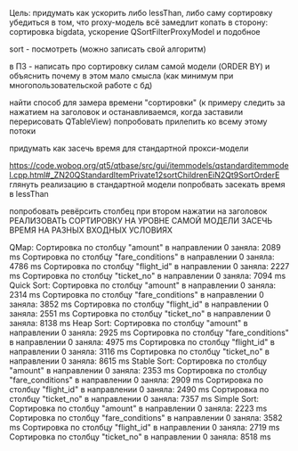 Цель:   придумать как ускорить либо lessThan, либо саму сортировку
	убедиться в том, что proxy-модель всё замедлит
	копать в сторону: сортировка bigdata, ускорение QSortFilterProxyModel и подобное


sort - посмотреть (можно записать свой алгоритм)

в ПЗ - написать про сортировку силам самой модели (ORDER BY) и объяснить почему в этом мало смысла (как минимум при многопользовательской работе с бд)


найти способ для замера времени "сортировки" (к примеру следить за нажатием на заголовок и останавливаемся, когда заставили перерисовать QTableView)
попробовать прилепить ко всему этому потоки

придумать как засечь время для стандартной прокси-модели


https://code.woboq.org/qt5/qtbase/src/gui/itemmodels/qstandarditemmodel.cpp.html#_ZN20QStandardItemPrivate12sortChildrenEiN2Qt9SortOrderE глянуть реализацию
в стандартной модели попробвать засекать время в lessThan


попробовать ревёрсить столбец при втором нажатии на заголовок
РЕАЛИЗОВАТЬ СОРТИРОВКУ НА УРОВНЕ САМОЙ МОДЕЛИ
ЗАСЕЧЬ ВРЕМЯ НА РАЗНЫХ ВХОДНЫХ УСЛОВИЯХ


QMap:
	Сортировка по столбцу "amount" в направлении 0 заняла:  2089 ms
	Сортировка по столбцу "fare_conditions" в направлении 0 заняла:  4786 ms
	Сортировка по столбцу "flight_id" в направлении 0 заняла:  2227 ms
	Сортировка по столбцу "ticket_no" в направлении 0 заняла:  7094 ms
Quick Sort:
	Сортировка по столбцу "amount" в направлении 0 заняла:  2314 ms
	Сортировка по столбцу "fare_conditions" в направлении 0 заняла:  3852 ms
	Сортировка по столбцу "flight_id" в направлении 0 заняла:  2551 ms
	Сортировка по столбцу "ticket_no" в направлении 0 заняла:  8138 ms
Heap Sort:
	Сортировка по столбцу "amount" в направлении 0 заняла:  2925 ms
	Сортировка по столбцу "fare_conditions" в направлении 0 заняла:  4975 ms
	Сортировка по столбцу "flight_id" в направлении 0 заняла:  3116 ms
	Сортировка по столбцу "ticket_no" в направлении 0 заняла:  8615 ms
Stable Sort:
	Сортировка по столбцу "amount" в направлении 0 заняла:  2353 ms
	Сортировка по столбцу "fare_conditions" в направлении 0 заняла:  2909 ms
	Сортировка по столбцу "flight_id" в направлении 0 заняла:  2490 ms
	Сортировка по столбцу "ticket_no" в направлении 0 заняла:  7357 ms
Simple Sort:
	Сортировка по столбцу "amount" в направлении 0 заняла:  2223 ms
	Сортировка по столбцу "fare_conditions" в направлении 0 заняла:  3582 ms
	Сортировка по столбцу "flight_id" в направлении 0 заняла:  2719 ms
	Сортировка по столбцу "ticket_no" в направлении 0 заняла:  8518 ms
